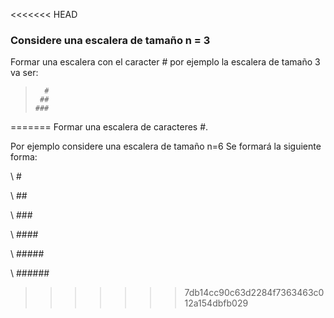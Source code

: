 <<<<<<< HEAD
### Considere una escalera de tamaño n = 3

Formar una escalera con el caracter # por ejemplo la escalera de tamaño 3 va ser:

>
>       #
>      ##
>     ###
=======
Formar una escalera de caracteres #. 

Por ejemplo considere una escalera de tamaño n=6
Se formará la siguiente forma:

\      #

\     ##

\    ###

\   ####

\  #####

\ ######

>>>>>>> 7db14cc90c63d2284f7363463c012a154dbfb029
